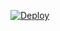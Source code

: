 [![Deploy](https://www.herokucdn.com/deploy/button.svg)](https://heroku.com/deploy?template=https://github.com/jeremywrags/ATM.git)
